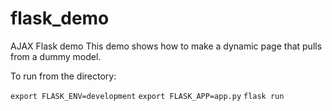 # flask_demo
AJAX Flask demo
This demo shows how to make a dynamic page that pulls from a dummy model.

To run from the directory:

`export FLASK_ENV=development`
`export FLASK_APP=app.py`
`flask run`
